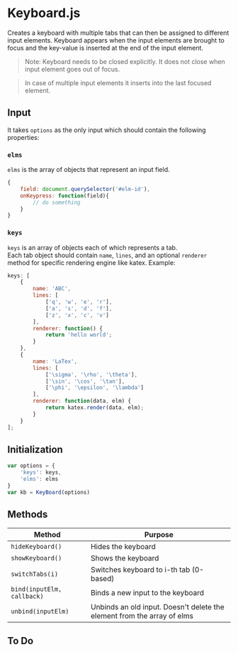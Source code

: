 # Keyboard.js

Creates a keyboard with multiple tabs that can then be assigned to different input elements.
Keyboard appears when the input elements are brought to focus and the key-value is inserted at the end of the input element.

> Note: Keyboard needs to be closed explicitly. It does not close when input element goes out of focus.  

> In case of multiple input elements it inserts into the last focused element.

## Input
It takes `options` as the only input which should contain the following properties:  
### `elms`
`elms` is the array of objects that represent an input field.  

```javascript
{
    field: document.querySelector('#elm-id'),
    onKeypress: function(field){
        // do something
    }
}
```

### `keys`
`keys` is an array of objects each of which represents a tab.  
Each tab object should contain `name`, `lines`, and an optional `renderer` method for specific rendering engine like katex.
Example:
```javascript
keys: [
    {
        name: 'ABC',
        lines: [
            ['q', 'w', 'e', 'r'],
            ['a', 's', 'd', 'f'],
            ['z', 'x', 'c', 'v']
        ],
        renderer: function() {
            return 'hello world';
        }
    },
    {
        name: 'LaTex',
        lines: [
            ['\sigma', '\rho', '\theta'],
            ['\sin', '\cos', '\tan'],
            ['\phi', '\epsilon', '\lambda']
        ],
        renderer: function(data, elm) {
            return katex.render(data, elm);
        }
    }
];
```

## Initialization
```javascript
var options = {
    'keys': keys,
    'elms': elms
}
var kb = KeyBoard(options)
```
## Methods
| Method                        | Purpose|
|---                            | --- |
| `hideKeyboard()`              | Hides the keyboard |
| `showKeyboard()`              | Shows the keyboard |
| `switchTabs(i)`               | Switches keyboard to i-th tab (0-based) |
| `bind(inputElm, callback)`    | Binds a new input to the keyboard |
| `unbind(inputElm)`            | Unbinds an old input. Doesn't delete the element from the array of elms |

## To Do

